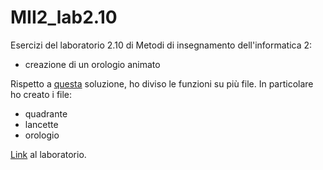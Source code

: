 # MII2_lab2.10
Esercizi del laboratorio 2.10 di Metodi di insegnamento dell'informatica 2:
- creazione di un orologio animato

Rispetto a [questa](https://github.com/AlanLeoni/MII2_lab2.10) soluzione, ho diviso le funzioni su più file.
In particolare ho creato i file:
- quadrante
- lancette
- orologio

[Link](https://informa.inf.usi.ch/course/aXZZtAnHDx4E9LCnt/lab/6CnfvWdemS3fbnPbT) al laboratorio.